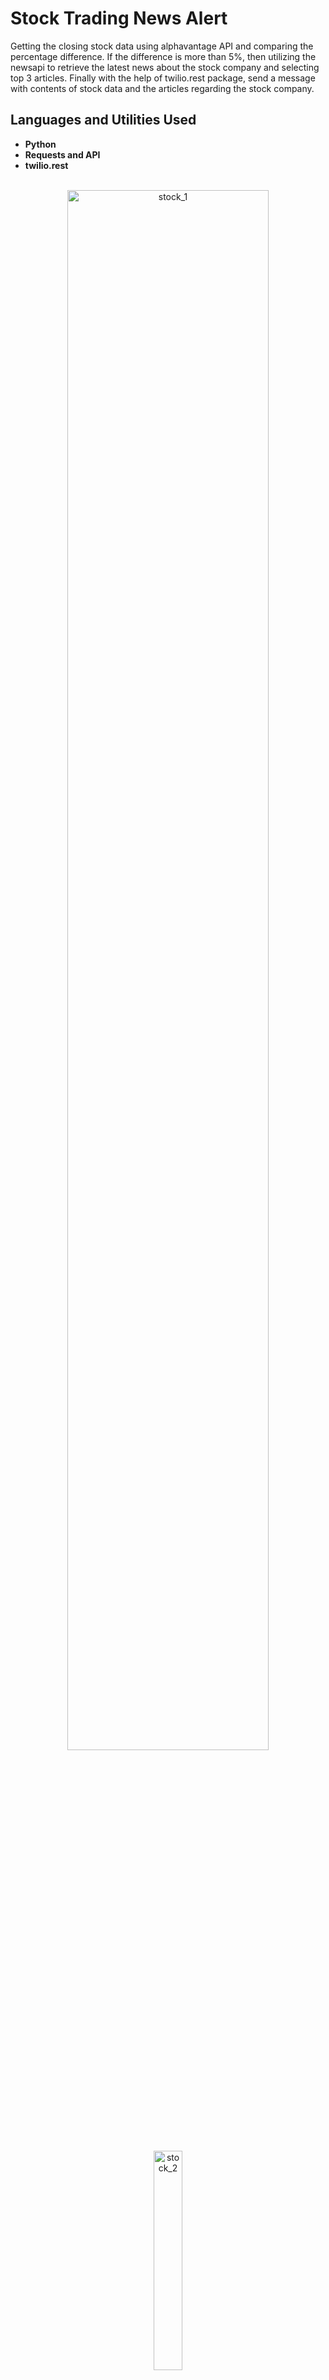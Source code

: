 <h1>Stock Trading News Alert</h1>
Getting the closing stock data using alphavantage API and comparing the percentage difference. If the difference is more than 5%, then utilizing the newsapi to retrieve the latest news about the stock company and selecting top 3 articles. Finally with the help of twilio.rest package, send a message with contents of stock data and the articles regarding the stock company.
<br />

<h2>Languages and Utilities Used</h2>

- <b>Python</b>
- <b>Requests and API</b>
- <b>twilio.rest</b>

<!-- <h2>Program walk-through:</h2> -->


<p align="center">
<br />
<img src="https://user-images.githubusercontent.com/100830559/210486563-11bbc7fd-ae35-417d-8914-214cf1a474eb.png" height="80%" width="80%" alt="stock_1"/>
<br />
<br />
<img src="https://user-images.githubusercontent.com/100830559/210486567-cfc6aa45-06b1-42af-998d-2679d08ad01d.jpg" height="30%" width="30%" alt="stock_2"/>
</p>

<!--
 ```diff
- text in red
+ text in green
! text in orange
# text in gray
@@ text in purple (and bold)@@
```
--!
